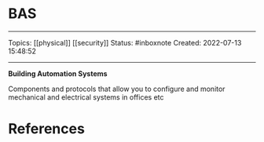 # BAS
---
Topics: [[physical]] [[security]]
Status: #inboxnote
Created: 2022-07-13 15:48:52

---

**Building Automation Systems**

Components and protocols that allow you to configure and monitor mechanical and electrical systems in offices etc

# References
